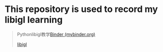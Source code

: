 
# This repository is used to record my libigl learning

> Pythonlibigl教学[Binder (mybinder.org)](https://mybinder.org/v2/gh/libigl/libigl-python-bindings/master?filepath=tutorial%2Ftutorials.ipynb)
>
> [libigl](https://libigl.github.io/libigl-python-bindings/)

